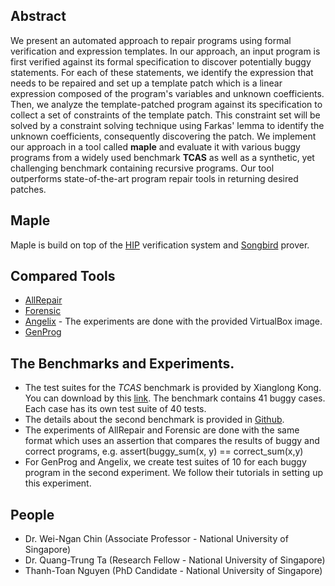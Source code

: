 <!-- You can use the [editor on -->
<!-- GitHub](https://github.com/maple-repair/expression-templates/edit/master/index.md) to maintain and preview the content for your website in Markdown files. -->

<!-- # Automated Program Repair using Formal Specifications. -->

## Abstract
  We present an automated approach to repair programs using formal
  verification and expression templates. In our approach, an input program
  is first verified against its formal specification to discover
  potentially buggy statements. For each of these statements, we identify
  the expression that needs to be repaired and set up a template patch
  which is a linear expression composed of the program's variables and
  unknown coefficients. Then, we analyze the template-patched program
  against its specification to collect a set of constraints of the template
  patch. This constraint set will be solved by a constraint solving
  technique using Farkas' lemma to identify the unknown coefficients,
  consequently discovering the patch. We implement our approach in a tool
  called **maple** and evaluate it with various buggy programs from a widely
  used benchmark **TCAS** as well as a synthetic, yet challenging benchmark
  containing recursive programs. Our tool outperforms state-of-the-art
  program repair tools in returning desired patches.

## Maple
Maple is build on top of the [HIP](http://loris-5.d2.comp.nus.edu.sg/hip/index.html)
verification system and [Songbird](https://songbird-prover.github.io/) prover. 

## Compared Tools
- [AllRepair](https://github.com/batchenRothenberg/AllRepair)
- [Forensic](http://www.informatik.uni-bremen.de/agra/eng/forensic.php)
- [Angelix](https://github.com/mechtaev/angelix) - The experiments are done with
  the provided VirtualBox image.
- [GenProg](https://github.com/squaresLab/genprog-code)

## The Benchmarks and Experiments.
- The test suites for the *TCAS* benchmark is provided by Xianglong Kong. You
  can download by this [link](files/genprog-demo.zip). The benchmark contains 41
  buggy cases. Each case has its own test suite of 40 tests.
- The details about the second benchmark is provided
in [Github](https://github.com/maple-repair/recursive-benchmark).
- The experiments of AllRepair and Forensic are done with the same format which
  uses an assertion that compares the results of buggy and correct programs,
  e.g. assert(buggy\_sum(x, y) == correct\_sum(x,y)
- For GenProg and Angelix, we create test suites of 10 for each buggy program in
  the second experiment. We follow their tutorials in setting up this experiment.

## People
- Dr. Wei-Ngan Chin (Associate Professor - National University of Singapore)
- Dr. Quang-Trung Ta (Research Fellow - National University of Singapore) 
- Thanh-Toan Nguyen (PhD Candidate - National University of Singapore)

<!-- ## Our VMCAI paper -->

<!-- ## Header 2 -->
<!-- ### Header 3 -->

<!-- - Bulleted -->
<!-- - List -->

<!-- 1. Numbered -->
<!-- 2. List -->

<!-- **Bold** and _Italic_ and `Code` text -->

<!-- [Link](url) and ![Image](src) -->
<!-- ``` -->

<!-- For more details see [GitHub Flavored Markdown](https://guides.github.com/features/mastering-markdown/). -->

<!-- ### Jekyll Themes -->

<!-- Your Pages site will use the layout and styles from the Jekyll theme you have selected in your [repository settings](https://github.com/maple-repair/expression-templates/settings). The name of this theme is saved in the Jekyll `_config.yml` configuration file. -->

<!-- ### Support or Contact -->

<!-- Having trouble with Pages? Check out our [documentation](https://help.github.com/categories/github-pages-basics/) or [contact support](https://github.com/contact) and we’ll help you sort it out. -->
